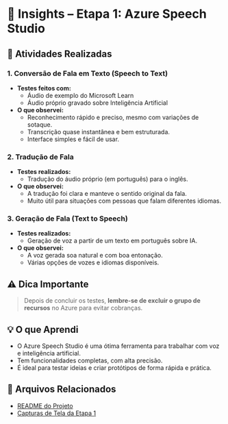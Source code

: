 # 🧠 Insights – Etapa 1: Azure Speech Studio

## 📝 Atividades Realizadas

### 1. Conversão de Fala em Texto (Speech to Text)
- **Testes feitos com:**
  - Áudio de exemplo do Microsoft Learn
  - Áudio próprio gravado sobre Inteligência Artificial
- **O que observei:**
  - Reconhecimento rápido e preciso, mesmo com variações de sotaque.
  - Transcrição quase instantânea e bem estruturada.
  - Interface simples e fácil de usar.

### 2. Tradução de Fala
- **Testes realizados:**
  - Tradução do áudio próprio (em português) para o inglês.
- **O que observei:**
  - A tradução foi clara e manteve o sentido original da fala.
  - Muito útil para situações com pessoas que falam diferentes idiomas.

### 3. Geração de Fala (Text to Speech)
- **Testes realizados:**
  - Geração de voz a partir de um texto em português sobre IA.
- **O que observei:**
  - A voz gerada soa natural e com boa entonação.
  - Várias opções de vozes e idiomas disponíveis.

## ⚠️ Dica Importante
> Depois de concluir os testes, **lembre-se de excluir o grupo de recursos** no Azure para evitar cobranças.

## 💡 O que Aprendi
- O Azure Speech Studio é uma ótima ferramenta para trabalhar com voz e inteligência artificial.
- Tem funcionalidades completas, com alta precisão.
- É ideal para testar ideias e criar protótipos de forma rápida e prática.

## 📁 Arquivos Relacionados
- [README do Projeto](../README.md)
- [Capturas de Tela da Etapa 1](../images/etapa-1-speech-studio/)
